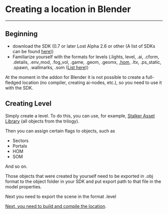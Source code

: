 # Creating a location in Blender

___

## Beginning

- download the SDK (0.7 or later Lost Alpha 2.6 or other (A list of SDKs can be found [here](../modding-tools/modding-tools.md)))
- Familiarize yourself with the formats for levels (.lights, level, .ai, .cform, .details, .env_mod, .fog_vol, .game, .geom, .geomx, [.hom](../main-folders-and-files/file-formats/hom.md), .ltx, .ps_static, .spawn, .wallmarks, .som ([List here](../main-folders-and-files/file-formats/index.html)))

At the moment in the addon for Blender it is not possible to create a full-fledged location (no compiler, creating ai-nodes, etc.), so you need to use it with the SDK.

## Creating Level

Simply create a level. To do this, you can use, for example, [Stalker Asset Library](../resources/models-objects-locations.md) (all objects from the trilogy).

Then you can assign certain flags to objects, such as

- Sectors
- Portals
- HOM
- SOM

And so on.

Those objects that were created by yourself need to be exported in .obj format to the object folder in your SDK and put export path to that file in the model properties.

Next you need to export the scene in the format .level

[Next, you need to build and compile the location](../mapping/compiling-maps.md).